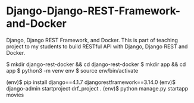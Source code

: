 # Django-Django-REST-Framework-and-Docker
Django, Django REST Framework, and Docker. This is part of teaching project to my students to build RESTful API with Django, Django REST and Docker.

$ mkdir django-rest-docker && cd django-rest-docker
$ mkdir app && cd app
$ python3 -m venv env
$ source env/bin/activate

(env)$ pip install django==4.1.7 djangorestframework==3.14.0
(env)$ django-admin startproject drf_project .
(env)$ python manage.py startapp movies
